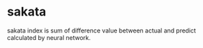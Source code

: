 # sakata
sakata index is sum of difference value between actual and predict calculated by neural network.
